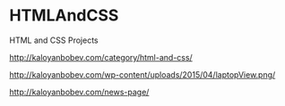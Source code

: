 # HTMLAndCSS
HTML and CSS Projects

http://kaloyanbobev.com/category/html-and-css/

http://kaloyanbobev.com/wp-content/uploads/2015/04/laptopView.png/

http://kaloyanbobev.com/news-page/
